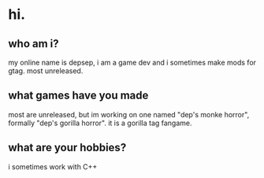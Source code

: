 # hi.
## who am i?
my online name is depsep, i am a game dev and i sometimes make mods for gtag. most unreleased.
## what games have you made
most are unreleased, but im working on one named "dep's monke horror", formally "dep's gorilla horror".
it is a gorilla tag fangame.
## what are your hobbies?
i sometimes work with C++
